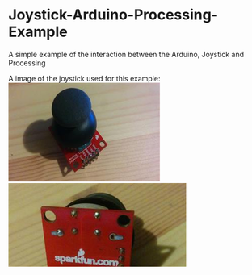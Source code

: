 # Joystick-Arduino-Processing-Example
A simple example of the interaction between the Arduino, Joystick and Processing



A image of the joystick used for this example:
<img src="https://github.com/hellfish90/Joystick-Arduino-Processing-Example/blob/master/images/joystick_1.jpg" alt="alt text" style="width:10;height:10">
<img src="https://github.com/hellfish90/Joystick-Arduino-Processing-Example/blob/master/images/joystick_2.jpg" alt="alt text" style="width:10;height:10">
